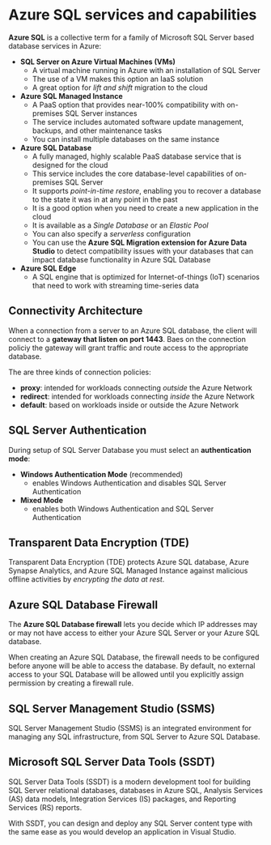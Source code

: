 # Azure SQL services and capabilities

**Azure SQL** is a collective term for a family of Microsoft SQL Server based database services in Azure:
- **SQL Server on Azure Virtual Machines (VMs)**
    - A virtual machine running in Azure with an installation of SQL Server
    - The use of a VM makes this option an IaaS solution
    - A great option for *lift and shift* migration to the cloud
- **Azure SQL Managed Instance**
    - A PaaS option that provides near-100% compatibility with on-premises SQL Server instances
    - The service includes automated software update management, backups, and other maintenance tasks
    - You can install multiple databases on the same instance
- **Azure SQL Database** 
    - A fully managed, highly scalable PaaS database service that is designed for the cloud
    - This service includes the core database-level capabilities of on-premises SQL Server
    - It supports *point-in-time restore*, enabling you to recover a database to the state it was in at any point in the past
    - It is a good option when you need to create a new application in the cloud
    - It is available as a *Single Database* or an *Elastic Pool*
    - You can also specify a *serverless* configuration
    - You can use the **Azure SQL Migration extension for Azure Data Studio** to detect compatibility issues with your databases that can impact database functionality in Azure SQL Database
- **Azure SQL Edge** 
    - A SQL engine that is optimized for Internet-of-things (IoT) scenarios that need to work with streaming time-series data

## Connectivity Architecture

When a connection from a server to an Azure SQL database, the client will connect to a **gateway that listen on port 1443**. Baes on the connection policiy the gateway will grant traffic and route access to the appropriate database.

The are three kinds of connection policies:
- **proxy**: intended for workloads connecting *outside* the Azure Network
- **redirect**: intended for workloads connecting *inside* the Azure Network
- **default**: based on workloads inside or outside the Azure Network

## SQL Server Authentication

During setup of SQL Server Database you must select an **authentication mode**:
- **Windows Authentication Mode** (recommended)
    - enables Windows Authentication and disables SQL Server Authentication
- **Mixed Mode**
    - enables both Windows Authentication and SQL Server Authentication

## Transparent Data Encryption (TDE)

Transparent Data Encryption (TDE) protects Azure SQL database, Azure Synapse Analytics, and Azure SQL Managed Instance against malicious offline activities by *encrypting the data at rest*.

## Azure SQL Database Firewall

The **Azure SQL Database firewall** lets you decide which IP addresses may or may not have access to either your Azure SQL Server or your Azure SQL database. 

When creating an Azure SQL Database, the firewall needs to be configured before anyone will be able to access the database. By default, no external access to your SQL Database will be allowed until you explicitly assign permission by creating a firewall rule.
 
## SQL Server Management Studio (SSMS)

SQL Server Management Studio (SSMS) is an integrated environment for managing any SQL infrastructure, from SQL Server to Azure SQL Database.

## Microsoft SQL Server Data Tools (SSDT)

SQL Server Data Tools (SSDT) is a modern development tool for building SQL Server relational databases, databases in Azure SQL, Analysis Services (AS) data models, Integration Services (IS) packages, and Reporting Services (RS) reports. 

With SSDT, you can design and deploy any SQL Server content type with the same ease as you would develop an application in Visual Studio.
